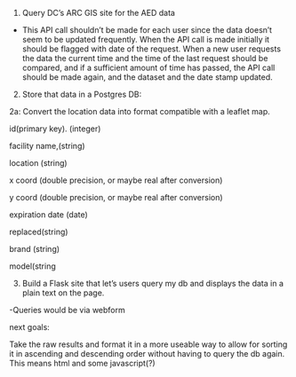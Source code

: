 1. Query DC’s  ARC GIS  site for the AED data

- This API call shouldn’t be made for each user since the data doesn’t seem to be updated frequently. When the API call is made initially it should be flagged with date of the request. When a new user requests the data the current time and the time of the last request should be compared, and if a sufficient amount of time has passed, the API call should be made again, and the dataset and the date stamp updated. 




2. Store that data in a Postgres DB:

2a: Convert the location data into format compatible with a leaflet map.  



id(primary key). (integer)

facility name,(string)

location (string)

x coord (double precision, or  maybe real after conversion)

y coord (double precision, or  maybe real after conversion)

expiration date (date)

replaced(string)

brand (string)

model(string



3. Build a Flask site that let’s users query my db and displays the data in a plain text on the page.

-Queries would be via webform






next goals:

Take the raw results and format it in a more useable way to allow for sorting it in ascending and descending order without having to query the db again. This means html and some javascript(?)